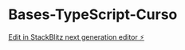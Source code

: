 # Bases-TypeScript-Curso

[Edit in StackBlitz next generation editor ⚡️](https://stackblitz.com/~/github.com/Sebastian0811/Bases-TypeScript-Curso)
